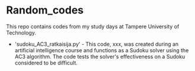 # Random_codes
This repo contains codes from my study days at Tampere University of Technology.

- 'sudoku_AC3_ratkaisija.py' - This code, xxx, was created during an artificial intelligence course and functions as a Sudoku solver using the AC3 algorithm. The code tests the solver's effectiveness on a Sudoku considered to be difficult.
